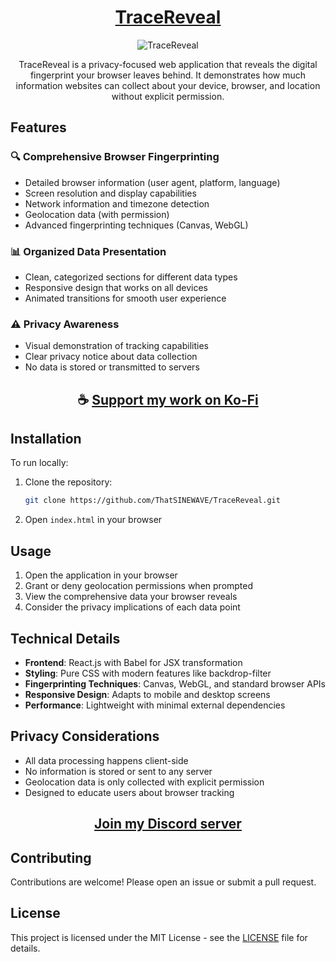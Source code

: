 <div align="center">

# [TraceReveal](https://thatsinewave.github.io/TraceReveal/)

![TraceReveal](https://raw.githubusercontent.com/ThatSINEWAVE/TraceReveal/refs/heads/main/.github/SCREENSHOTS/TraceReveal.png)

TraceReveal is a privacy-focused web application that reveals the digital fingerprint your browser leaves behind. It demonstrates how much information websites can collect about your device, browser, and location without explicit permission.

</div>

## Features

### 🔍 Comprehensive Browser Fingerprinting
- Detailed browser information (user agent, platform, language)
- Screen resolution and display capabilities
- Network information and timezone detection
- Geolocation data (with permission)
- Advanced fingerprinting techniques (Canvas, WebGL)

### 📊 Organized Data Presentation
- Clean, categorized sections for different data types
- Responsive design that works on all devices
- Animated transitions for smooth user experience

### ⚠️ Privacy Awareness
- Visual demonstration of tracking capabilities
- Clear privacy notice about data collection
- No data is stored or transmitted to servers

<div align="center">

## ☕ [Support my work on Ko-Fi](https://ko-fi.com/thatsinewave)

</div>

## Installation

To run locally:

1. Clone the repository:
   ```bash
   git clone https://github.com/ThatSINEWAVE/TraceReveal.git
   ```
2. Open `index.html` in your browser

## Usage

1. Open the application in your browser
2. Grant or deny geolocation permissions when prompted
3. View the comprehensive data your browser reveals
4. Consider the privacy implications of each data point

## Technical Details

- **Frontend**: React.js with Babel for JSX transformation
- **Styling**: Pure CSS with modern features like backdrop-filter
- **Fingerprinting Techniques**: Canvas, WebGL, and standard browser APIs
- **Responsive Design**: Adapts to mobile and desktop screens
- **Performance**: Lightweight with minimal external dependencies

## Privacy Considerations

- All data processing happens client-side
- No information is stored or sent to any server
- Geolocation data is only collected with explicit permission
- Designed to educate users about browser tracking

<div align="center">

## [Join my Discord server](https://discord.gg/2nHHHBWNDw)

</div>

## Contributing

Contributions are welcome! Please open an issue or submit a pull request.

## License

This project is licensed under the MIT License - see the [LICENSE](LICENSE) file for details.
